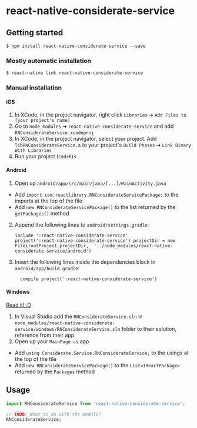 
# react-native-considerate-service

## Getting started

`$ npm install react-native-considerate-service --save`

### Mostly automatic installation

`$ react-native link react-native-considerate-service`

### Manual installation


#### iOS

1. In XCode, in the project navigator, right click `Libraries` ➜ `Add Files to [your project's name]`
2. Go to `node_modules` ➜ `react-native-considerate-service` and add `RNConsiderateService.xcodeproj`
3. In XCode, in the project navigator, select your project. Add `libRNConsiderateService.a` to your project's `Build Phases` ➜ `Link Binary With Libraries`
4. Run your project (`Cmd+R`)<

#### Android

1. Open up `android/app/src/main/java/[...]/MainActivity.java`
  - Add `import com.reactlibrary.RNConsiderateServicePackage;` to the imports at the top of the file
  - Add `new RNConsiderateServicePackage()` to the list returned by the `getPackages()` method
2. Append the following lines to `android/settings.gradle`:
  	```
  	include ':react-native-considerate-service'
  	project(':react-native-considerate-service').projectDir = new File(rootProject.projectDir, 	'../node_modules/react-native-considerate-service/android')
  	```
3. Insert the following lines inside the dependencies block in `android/app/build.gradle`:
  	```
      compile project(':react-native-considerate-service')
  	```

#### Windows
[Read it! :D](https://github.com/ReactWindows/react-native)

1. In Visual Studio add the `RNConsiderateService.sln` in `node_modules/react-native-considerate-service/windows/RNConsiderateService.sln` folder to their solution, reference from their app.
2. Open up your `MainPage.cs` app
  - Add `using Considerate.Service.RNConsiderateService;` to the usings at the top of the file
  - Add `new RNConsiderateServicePackage()` to the `List<IReactPackage>` returned by the `Packages` method


## Usage
```javascript
import RNConsiderateService from 'react-native-considerate-service';

// TODO: What to do with the module?
RNConsiderateService;
```
  